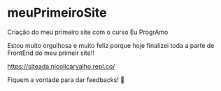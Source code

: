# meuPrimeiroSite
Criação do meu primeiro site com o curso Eu ProgrAmo

Estou muito orgulhosa e muito feliz porque hoje finalizei toda a parte de FrontEnd do meu primeir site!! 

https://siteada.nicolicarvalho.repl.co/

Fiquem a vontade para dar feedbacks! 🥰 
